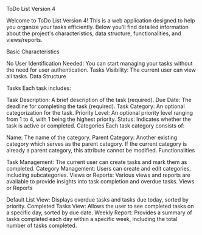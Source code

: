 ToDo List Version 4

Welcome to ToDo List Version 4! This is a web application designed to help you organize your tasks efficiently. Below you'll find detailed information about the project's characteristics, data structure, functionalities, and views/reports.

Basic Characteristics

No User Identification Needed: You can start managing your tasks without the need for user authentication.
Tasks Visibility: The current user can view all tasks.
Data Structure

Tasks
Each task includes:

Task Description: A brief description of the task (required).
Due Date: The deadline for completing the task (required).
Task Category: An optional categorization for the task.
Priority Level: An optional priority level ranging from 1 to 4, with 1 being the highest priority.
Status: Indicates whether the task is active or completed.
Categories
Each task category consists of:

Name: The name of the category.
Parent Category: Another existing category which serves as the parent category. If the current category is already a parent category, this attribute cannot be modified.
Functionalities

Task Management: The current user can create tasks and mark them as completed.
Category Management: Users can create and edit categories, including subcategories.
Views or Reports: Various views and reports are available to provide insights into task completion and overdue tasks.
Views or Reports

Default List View: Displays overdue tasks and tasks due today, sorted by priority.
Completed Tasks View: Allows the user to see completed tasks on a specific day, sorted by due date.
Weekly Report: Provides a summary of tasks completed each day within a specific week, including the total number of tasks completed.

